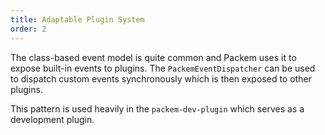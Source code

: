 ```yaml
---
title: Adaptable Plugin System
order: 2
---
```


The class-based event model is quite common and Packem uses it to expose built-in events to plugins. The `PackemEventDispatcher` can be used to dispatch custom events synchronously which is then exposed to other plugins.

This pattern is used heavily in the `packem-dev-plugin` which serves as a development plugin.

